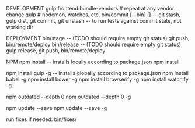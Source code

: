 DEVELOPMENT
  gulp frontend:bundle-vendors # repeat at any vendor change
  gulp                         # nodemon, watches, etc.
  bin/commit [--bin] [<git-commit-params>] -- git stash, gulp dist, git commit, git unstash
                                             -- to run tests against commit state, not working dir

DEPLOYMENT
  bin/stage   -- (TODO should require empty git status) git push, bin/remote/deploy
  bin/release -- (TODO should require empty git status) gulp release, git push, bin/remote/deploy

NPM
  npm install               -- installs locally according to package.json
  npm install <package>

  npm install gulp -g       -- installs globally according to package.json
  npm install babel -g
  npm install bower -g
  npm install browserify -g
  npm install watchify -g

  npm outdated --depth 0
  npm outdated --depth 0 -g

  npm update <package> --save
  npm update <package> --save -g

  run fixes if needed:
  bin/fixes/<script>
